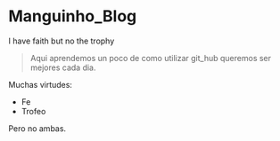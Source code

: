# Manguinho_Blog
I have faith but no the trophy
> Aqui aprendemos un poco de como utilizar git_hub 
queremos ser mejores cada dia.

Muchas virtudes:
* Fe
* Trofeo

Pero no ambas.